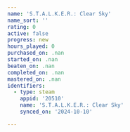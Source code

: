 ```yaml
---
name: 'S.T.A.L.K.E.R.: Clear Sky'
name_sort: ''
rating: 0
active: false
progress: new
hours_played: 0
purchased_on: .nan
started_on: .nan
beaten_on: .nan
completed_on: .nan
mastered_on: .nan
identifiers:
  - type: steam
    appid: '20510'
    name: 'S.T.A.L.K.E.R.: Clear Sky'
    synced_on: '2024-10-10'

---
```

